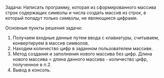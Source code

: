 Задача: Написать программу, которая из сформированного массива строк содержащих символы и числа создать массив из строк, в который попадут только символы, не являющиеся цифрами.

Основные пункты решения задачи:
1. Получаем входные данные путем ввода с клавиатуры, считываем, конвертируем в массив символов.
2. Находим количество цифр в заданном пользователем массиве.
3. Метод создания и заполнения нового массива без цифр. Длина нового массива = длина данного массива - количество цифр, полученное в п.2.
4. Вывод в консоль.